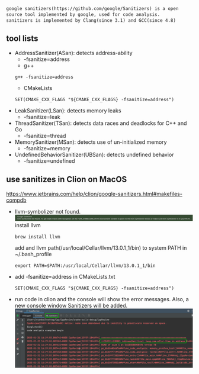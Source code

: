 
    google sanitizers(https://github.com/google/Sanitizers) is a open source tool implemented by google, used for code analysis.
    sanitizers is implemented by Clang(since 3.1) and GCC(since 4.8)

## tool lists
* AddressSanitizer(ASan): detects address-ability
    + -fsanitize=address
    + g++
    ```
    g++ -fsanitize=address
    ```
    + CMakeLists
    ```
    SET(CMAKE_CXX_FLAGS "${CMAKE_CXX_FLAGS} -fsanitize=address")
    ```
* LeakSanitizer(LSan): detects memory leaks
    + -fsanitize=leak
* ThreadSanitizer(TSan): detects data races and deadlocks for C++ and Go
    + -fsanitize=thread
* MemorySanitizer(MSan): detects use of un-initialized memory
    + -fsanitize=memory
* UndefinedBehaviorSanitizer(UBSan): detects undefined behavior
    + -fsanitize=undefined


## use sanitizes in Clion on MacOS
https://www.jetbrains.com/help/clion/google-sanitizers.html#makefiles-compdb

* llvm-symbolizer not found.
![img.png](img.png)
  install llvm
  ```
  brew install llvm
  ```
  add and llvm path(/usr/local/Cellar/llvm/13.0.1_1/bin) to system PATH in ~/.bash_profile
    ```
    export PATH=$PATH:/usr/local/Cellar/llvm/13.0.1_1/bin
    ```

* add -fsanitize=address in CMakeLists.txt
  ```
  SET(CMAKE_CXX_FLAGS "${CMAKE_CXX_FLAGS} -fsanitize=address")
  ```

* run code in clion and the console will show the error messages. Also, a new console window Sanitizers will be added.
![img_1.png](img_1.png)

